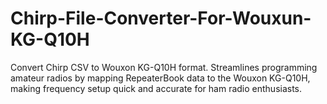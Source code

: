 # Chirp-File-Converter-For-Wouxun-KG-Q10H
Convert Chirp CSV to Wouxon KG-Q10H format. Streamlines programming amateur radios by mapping RepeaterBook data to the Wouxon KG-Q10H, making frequency setup quick and accurate for ham radio enthusiasts.
